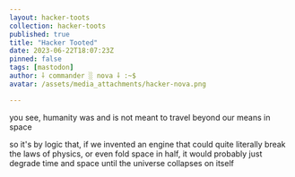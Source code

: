 ```yaml
---
layout: hacker-toots
collection: hacker-toots
published: true
title: "Hacker Tooted"
date: 2023-06-22T18:07:23Z
pinned: false
tags: [mastodon]
author: ⸸ commander ░ nova ⸸ :~$
avatar: /assets/media_attachments/hacker-nova.png

---
```


<p>you see, humanity was and is not meant to travel beyond our means in space</p><p>so it&#39;s by logic that, if we invented an engine that could quite literally break the laws of physics, or even fold space in half, it would probably just degrade time and space until the universe collapses on itself</p>


